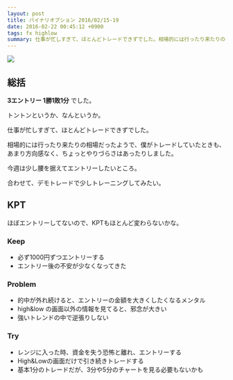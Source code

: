 ```yaml
---
layout: post
title: バイナリオプション 2016/02/15-19
date: 2016-02-22 00:45:12 +0900
tags: fx highlow
summary: 仕事が忙しすぎて、ほとんどトレードできずでした。相場的には行ったり来たりの相場だったようで、僕がトレードしていたときも、あまり方向感なく、ちょっとやりづらさはあったりしました。今週は少し腰を据えてエントリーしたいところ。合わせて、デモトレードで少しトレーニングしてみたい。
---
```


![](https://skim.milk200.cc/20160222_highlow/2016-02-22.png)

## 総括

__3エントリー 1勝1敗1分__ でした。

トントンというか、なんというか。

仕事が忙しすぎて、ほとんどトレードできずでした。

相場的には行ったり来たりの相場だったようで、僕がトレードしていたときも、あまり方向感なく、ちょっとやりづらさはあったりしました。

今週は少し腰を据えてエントリーしたいところ。

合わせて、デモトレードで少しトレーニングしてみたい。

## KPT

ほぼエントリーしてないので、KPTもほとんど変わらないかな。

### Keep

- 必ず1000円ずつエントリーする
- エントリー後の不安が少なくなってきた

### Problem

- 的中が外れ続けると、エントリーの金額を大きくしたくなるメンタル
- high&low の画面以外の情報を見てると、邪念が大きい
- 強いトレンドの中で逆張りしない

### Try

- レンジに入った時、資金を失う恐怖と離れ、エントリーする
- High&Lowの画面だけで引き続きトレードする
 - 基本1分のトレードだが、3分や5分のチャートを見る必要もないかも
